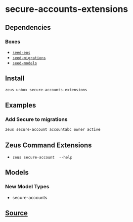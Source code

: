 
secure-accounts-extensions
====================







## Dependencies
### Boxes
* [`seed-eos`](seed-eos.md)
* [`seed-migrations`](seed-migrations.md)
* [`seed-models`](seed-models.md)




## Install
```bash
zeus unbox secure-accounts-extensions
```
## Examples
### Add Secure to migrations 
```bash
zeus secure-account accountabc owner active
```

## Zeus Command Extensions
* ```zeus secure-account  --help```


## Models
### New Model Types
* secure-accounts



## [Source](https://github.com/liquidapps-io/zeus-sdk/tree/master/boxes/groups/lifecycle/secure-accounts-extensions)